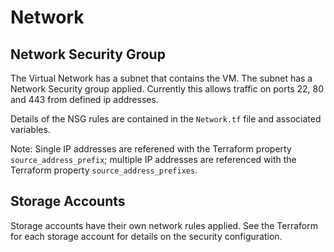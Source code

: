 # Network

## Network Security Group

The Virtual Network has a subnet that contains the VM. The subnet has a Network Security group applied. Currently this allows traffic on ports 22, 80 and 443 from defined ip addresses.

Details of the NSG rules are contained in the `Network.tf` file and associated variables.

Note: Single IP addresses are referened with the Terraform property `source_address_prefix`; multiple IP addresses are referenced with the Terraform property `source_address_prefixes`.

## Storage Accounts

Storage accounts have their own network rules applied. See the Terraform for each storage account for details on the security configuration.
